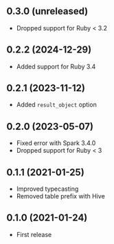 ## 0.3.0 (unreleased)

- Dropped support for Ruby < 3.2

## 0.2.2 (2024-12-29)

- Added support for Ruby 3.4

## 0.2.1 (2023-11-12)

- Added `result_object` option

## 0.2.0 (2023-05-07)

- Fixed error with Spark 3.4.0
- Dropped support for Ruby < 3

## 0.1.1 (2021-01-25)

- Improved typecasting
- Removed table prefix with Hive

## 0.1.0 (2021-01-24)

- First release
